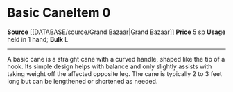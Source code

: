 ﻿---
bulk: L
id: '1343'
item_category: Assistive Items
item_subcategory: Canes & Crutches
level: '0'
name: Basic Cane
price: 5 sp
rarity: Common
source: '[[DATABASE/source/Grand Bazaar|Grand Bazaar]]'
subcategory: assistiveitem
type: Item
usage: held in 1 hand

---
# Basic Cane<span class="item-type">Item 0</span>

**Source** [[DATABASE/source/Grand Bazaar|Grand Bazaar]]
**Price** 5 sp
**Usage** held in 1 hand; **Bulk** L

---
A basic cane is a straight cane with a curved handle, shaped like the tip of a hook. Its simple design helps with balance and only slightly assists with taking weight off the affected opposite leg. The cane is typically 2 to 3 feet long but can be lengthened or shortened as needed.